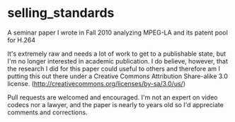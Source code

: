 selling_standards
=================

A seminar paper I wrote in Fall 2010 analyzing MPEG-LA and its patent pool for H.264

It's extremely raw and needs a lot of work to get to a publishable state, but I'm no longer interested in academic publication. I do believe, however, that the research I did for this paper could useful to others and therefore am I putting this out there under a Creative Commons Attribution Share-alike 3.0 license. (http://creativecommons.org/licenses/by-sa/3.0/us/)

Pull requests are welcomed and encouraged. I'm not an expert on video codecs nor a lawyer, and the paper is nearly to years old so I'd appreciate comments and corrections.